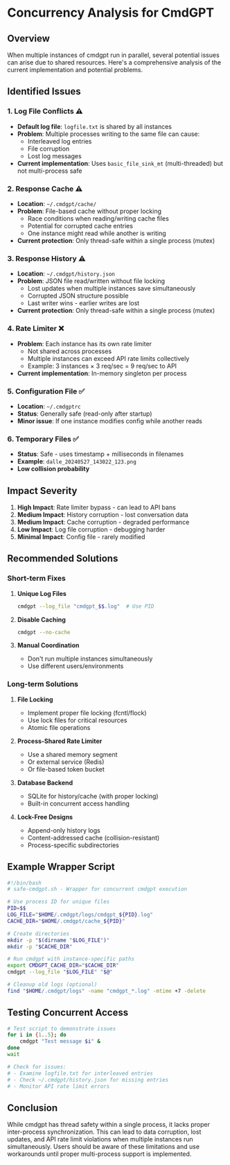 # Concurrency Analysis for CmdGPT

## Overview

When multiple instances of cmdgpt run in parallel, several potential issues can arise due to shared resources. Here's a comprehensive analysis of the current implementation and potential problems.

## Identified Issues

### 1. **Log File Conflicts** ⚠️
- **Default log file**: `logfile.txt` is shared by all instances
- **Problem**: Multiple processes writing to the same file can cause:
  - Interleaved log entries
  - File corruption
  - Lost log messages
- **Current implementation**: Uses `basic_file_sink_mt` (multi-threaded) but not multi-process safe

### 2. **Response Cache** ⚠️
- **Location**: `~/.cmdgpt/cache/`
- **Problem**: File-based cache without proper locking
  - Race conditions when reading/writing cache files
  - Potential for corrupted cache entries
  - One instance might read while another is writing
- **Current protection**: Only thread-safe within a single process (mutex)

### 3. **Response History** ⚠️
- **Location**: `~/.cmdgpt/history.json`
- **Problem**: JSON file read/written without file locking
  - Lost updates when multiple instances save simultaneously
  - Corrupted JSON structure possible
  - Last writer wins - earlier writes are lost
- **Current protection**: Only thread-safe within a single process (mutex)

### 4. **Rate Limiter** ❌
- **Problem**: Each instance has its own rate limiter
  - Not shared across processes
  - Multiple instances can exceed API rate limits collectively
  - Example: 3 instances × 3 req/sec = 9 req/sec to API
- **Current implementation**: In-memory singleton per process

### 5. **Configuration File** ✅
- **Location**: `~/.cmdgptrc`
- **Status**: Generally safe (read-only after startup)
- **Minor issue**: If one instance modifies config while another reads

### 6. **Temporary Files** ✅
- **Status**: Safe - uses timestamp + milliseconds in filenames
- **Example**: `dalle_20240527_143022_123.png`
- **Low collision probability**

## Impact Severity

1. **High Impact**: Rate limiter bypass - can lead to API bans
2. **Medium Impact**: History corruption - lost conversation data
3. **Medium Impact**: Cache corruption - degraded performance
4. **Low Impact**: Log file corruption - debugging harder
5. **Minimal Impact**: Config file - rarely modified

## Recommended Solutions

### Short-term Fixes

1. **Unique Log Files**
   ```bash
   cmdgpt --log_file "cmdgpt_$$.log"  # Use PID
   ```

2. **Disable Caching**
   ```bash
   cmdgpt --no-cache
   ```

3. **Manual Coordination**
   - Don't run multiple instances simultaneously
   - Use different users/environments

### Long-term Solutions

1. **File Locking**
   - Implement proper file locking (fcntl/flock)
   - Use lock files for critical resources
   - Atomic file operations

2. **Process-Shared Rate Limiter**
   - Use a shared memory segment
   - Or external service (Redis)
   - Or file-based token bucket

3. **Database Backend**
   - SQLite for history/cache (with proper locking)
   - Built-in concurrent access handling

4. **Lock-Free Designs**
   - Append-only history logs
   - Content-addressed cache (collision-resistant)
   - Process-specific subdirectories

## Example Wrapper Script

```bash
#!/bin/bash
# safe-cmdgpt.sh - Wrapper for concurrent cmdgpt execution

# Use process ID for unique files
PID=$$
LOG_FILE="$HOME/.cmdgpt/logs/cmdgpt_${PID}.log"
CACHE_DIR="$HOME/.cmdgpt/cache_${PID}"

# Create directories
mkdir -p "$(dirname "$LOG_FILE")"
mkdir -p "$CACHE_DIR"

# Run cmdgpt with instance-specific paths
export CMDGPT_CACHE_DIR="$CACHE_DIR"
cmdgpt --log_file "$LOG_FILE" "$@"

# Cleanup old logs (optional)
find "$HOME/.cmdgpt/logs" -name "cmdgpt_*.log" -mtime +7 -delete
```

## Testing Concurrent Access

```bash
# Test script to demonstrate issues
for i in {1..5}; do
    cmdgpt "Test message $i" &
done
wait

# Check for issues:
# - Examine logfile.txt for interleaved entries
# - Check ~/.cmdgpt/history.json for missing entries
# - Monitor API rate limit errors
```

## Conclusion

While cmdgpt has thread safety within a single process, it lacks proper inter-process synchronization. This can lead to data corruption, lost updates, and API rate limit violations when multiple instances run simultaneously. Users should be aware of these limitations and use workarounds until proper multi-process support is implemented.